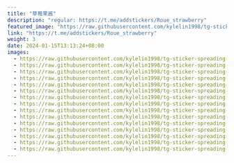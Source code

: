 ```yaml
---
title: "草莓果酱"
description: "regular: https://t.me/addstickers/Roue_strawberry"
featured_image: "https://raw.githubusercontent.com/kylelin1998/tg-sticker-spreading-worldwide-images/main/img/add1b37c-df8e-4d00-b44f-d92526829266.jpg"
link: "https://t.me/addstickers/Roue_strawberry"
weight: 3
date: 2024-01-15T13:13:24+08:00
images:
  - https://raw.githubusercontent.com/kylelin1998/tg-sticker-spreading-worldwide-images/main/img/add1b37c-df8e-4d00-b44f-d92526829266.jpg
  - https://raw.githubusercontent.com/kylelin1998/tg-sticker-spreading-worldwide-images/main/img/3f272c36-f911-40d2-a146-6365e8d7f72a.jpg
  - https://raw.githubusercontent.com/kylelin1998/tg-sticker-spreading-worldwide-images/main/img/70525303-3e84-4230-b182-a6c1ffebea97.jpg
  - https://raw.githubusercontent.com/kylelin1998/tg-sticker-spreading-worldwide-images/main/img/ca4ac8d9-614d-4b12-aca8-cf0ee2a35b82.jpg
  - https://raw.githubusercontent.com/kylelin1998/tg-sticker-spreading-worldwide-images/main/img/87a9c12d-d6e9-414d-8506-f7aa7210fde5.jpg
  - https://raw.githubusercontent.com/kylelin1998/tg-sticker-spreading-worldwide-images/main/img/1da783cc-b9cd-4835-8d3d-31348faa8084.jpg
  - https://raw.githubusercontent.com/kylelin1998/tg-sticker-spreading-worldwide-images/main/img/c5999067-0df9-4c51-85a9-9e804ef05697.jpg
  - https://raw.githubusercontent.com/kylelin1998/tg-sticker-spreading-worldwide-images/main/img/00d9ba54-6727-47ae-ae28-67a3c3109571.jpg
  - https://raw.githubusercontent.com/kylelin1998/tg-sticker-spreading-worldwide-images/main/img/721c5c18-40c0-4f62-b65b-29f8cf490232.jpg
  - https://raw.githubusercontent.com/kylelin1998/tg-sticker-spreading-worldwide-images/main/img/608f6ba9-c3c2-4f56-80ad-5c669584943c.jpg
  - https://raw.githubusercontent.com/kylelin1998/tg-sticker-spreading-worldwide-images/main/img/9755db76-ce44-47aa-a401-1d0dcfd67897.jpg
  - https://raw.githubusercontent.com/kylelin1998/tg-sticker-spreading-worldwide-images/main/img/29192ea9-550b-4283-8678-fd802e678ceb.jpg
  - https://raw.githubusercontent.com/kylelin1998/tg-sticker-spreading-worldwide-images/main/img/03fb4f8c-7f6d-4858-a82b-564a98f7eb55.jpg
  - https://raw.githubusercontent.com/kylelin1998/tg-sticker-spreading-worldwide-images/main/img/1fb59308-3e61-419b-8871-3bfce95aedcf.jpg
  - https://raw.githubusercontent.com/kylelin1998/tg-sticker-spreading-worldwide-images/main/img/a2c91d3c-189f-4f06-8f36-a7647a8b92e3.jpg
---
```

